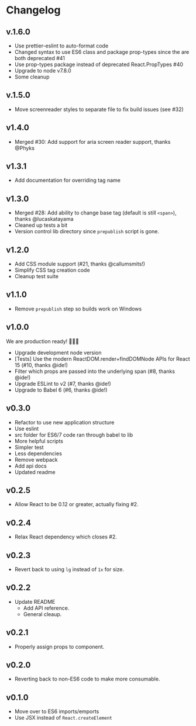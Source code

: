 # Changelog

## v.1.6.0

- Use prettier-eslint to auto-format code
- Changed syntax to use ES6 class and package prop-types since the are both deprecated #41
- Use prop-types package instead of deprecated React.PropTypes #40
- Upgrade to node v7.8.0
- Some cleanup

## v.1.5.0

- Move screenreader styles to separate file to fix build issues (see #32)

## v1.4.0

- Merged #30: Add support for aria screen reader support, thanks @Phyks

## v1.3.1

- Add documentation for overriding tag name

## v1.3.0

- Merged #28: Add ability to change base tag (default is still `<span>`), thanks @lucaskatayama
- Cleaned up tests a bit
- Version control lib directory since `prepublish` script is gone.

## v1.2.0

- Add CSS module support (#21, thanks @callumsmits!)
- Simplify CSS tag creation code
- Cleanup test suite

## v1.1.0

- Remove `prepublish` step so builds work on Windows

## v1.0.0

We are production ready! 😬🤘🎉

- Upgrade development node version
- [Tests] Use the modern ReactDOM.render+findDOMNode APIs for React 15 (#10, thanks @ide!)
- Filter which props are passed into the underlying span (#8, thanks @ide!)
- Upgrade ESLint to v2 (#7, thanks @ide!)
- Upgrade to Babel 6 (#6, thanks @ide!)

## v0.3.0

- Refactor to use new application structure
- Use eslint
- src folder for ES6/7 code ran through babel to lib
- More helpful scripts
- Simpler test
- Less dependencies
- Remove webpack
- Add api docs
- Updated readme

## v0.2.5

- Allow React to be 0.12 or greater, actually fixing #2.

## v0.2.4

- Relax React dependency which closes #2.

## v0.2.3

- Revert back to using `lg` instead of `1x` for size.

## v0.2.2

- Update README
  - Add API reference.
  - General cleaup.

## v0.2.1

- Properly assign props to component.

## v0.2.0

- Reverting back to non-ES6 code to make more consumable.

## v0.1.0

- Move over to ES6 imports/emports
- Use JSX instead of `React.createElement`
